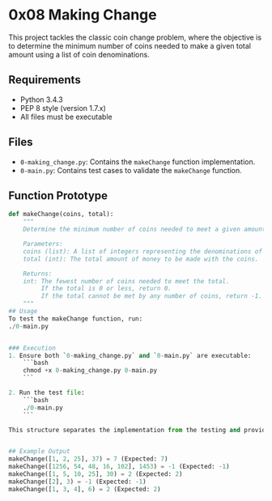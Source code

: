 # 0x08 Making Change

This project tackles the classic coin change problem, where the objective is to determine the minimum number of coins needed to make a given total amount using a list of coin denominations.

## Requirements

- Python 3.4.3
- PEP 8 style (version 1.7.x)
- All files must be executable

## Files

- `0-making_change.py`: Contains the `makeChange` function implementation.
- `0-main.py`: Contains test cases to validate the `makeChange` function.

## Function Prototype

```python
def makeChange(coins, total):
    """
    Determine the minimum number of coins needed to meet a given amount total.

    Parameters:
    coins (list): A list of integers representing the denominations of the coins.
    total (int): The total amount of money to be made with the coins.

    Returns:
    int: The fewest number of coins needed to meet the total.
         If the total is 0 or less, return 0.
         If the total cannot be met by any number of coins, return -1.
    """
## Usage
To test the makeChange function, run:
./0-main.py


### Execution
1. Ensure both `0-making_change.py` and `0-main.py` are executable:
    ```bash
    chmod +x 0-making_change.py 0-main.py
    ```

2. Run the test file:
    ```bash
    ./0-main.py
    ```

This structure separates the implementation from the testing and provides clear documentation on how to use and test the `makeChange` function.


## Example Output
makeChange([1, 2, 25], 37) = 7 (Expected: 7)
makeChange([1256, 54, 48, 16, 102], 1453) = -1 (Expected: -1)
makeChange([1, 5, 10, 25], 30) = 2 (Expected: 2)
makeChange([2], 3) = -1 (Expected: -1)
makeChange([1, 3, 4], 6) = 2 (Expected: 2)

